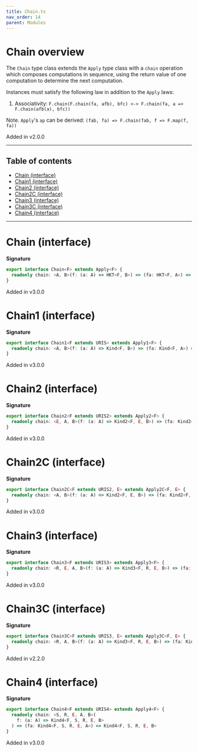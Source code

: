 ```yaml
---
title: Chain.ts
nav_order: 14
parent: Modules
---
```


# Chain overview

The `Chain` type class extends the `Apply` type class with a `chain` operation which composes computations in
sequence, using the return value of one computation to determine the next computation.

Instances must satisfy the following law in addition to the `Apply` laws:

1. Associativity: `F.chain(F.chain(fa, afb), bfc) <-> F.chain(fa, a => F.chain(afb(a), bfc))`

Note. `Apply`'s `ap` can be derived: `(fab, fa) => F.chain(fab, f => F.map(f, fa))`

Added in v2.0.0

---

<h2 class="text-delta">Table of contents</h2>

- [Chain (interface)](#chain-interface)
- [Chain1 (interface)](#chain1-interface)
- [Chain2 (interface)](#chain2-interface)
- [Chain2C (interface)](#chain2c-interface)
- [Chain3 (interface)](#chain3-interface)
- [Chain3C (interface)](#chain3c-interface)
- [Chain4 (interface)](#chain4-interface)

---

# Chain (interface)

**Signature**

```ts
export interface Chain<F> extends Apply<F> {
  readonly chain: <A, B>(f: (a: A) => HKT<F, B>) => (fa: HKT<F, A>) => HKT<F, B>
}
```

Added in v3.0.0

# Chain1 (interface)

**Signature**

```ts
export interface Chain1<F extends URIS> extends Apply1<F> {
  readonly chain: <A, B>(f: (a: A) => Kind<F, B>) => (fa: Kind<F, A>) => Kind<F, B>
}
```

Added in v3.0.0

# Chain2 (interface)

**Signature**

```ts
export interface Chain2<F extends URIS2> extends Apply2<F> {
  readonly chain: <E, A, B>(f: (a: A) => Kind2<F, E, B>) => (fa: Kind2<F, E, A>) => Kind2<F, E, B>
}
```

Added in v3.0.0

# Chain2C (interface)

**Signature**

```ts
export interface Chain2C<F extends URIS2, E> extends Apply2C<F, E> {
  readonly chain: <A, B>(f: (a: A) => Kind2<F, E, B>) => (fa: Kind2<F, E, A>) => Kind2<F, E, B>
}
```

Added in v3.0.0

# Chain3 (interface)

**Signature**

```ts
export interface Chain3<F extends URIS3> extends Apply3<F> {
  readonly chain: <R, E, A, B>(f: (a: A) => Kind3<F, R, E, B>) => (fa: Kind3<F, R, E, A>) => Kind3<F, R, E, B>
}
```

Added in v3.0.0

# Chain3C (interface)

**Signature**

```ts
export interface Chain3C<F extends URIS3, E> extends Apply3C<F, E> {
  readonly chain: <R, A, B>(f: (a: A) => Kind3<F, R, E, B>) => (fa: Kind3<F, R, E, A>) => Kind3<F, R, E, B>
}
```

Added in v2.2.0

# Chain4 (interface)

**Signature**

```ts
export interface Chain4<F extends URIS4> extends Apply4<F> {
  readonly chain: <S, R, E, A, B>(
    f: (a: A) => Kind4<F, S, R, E, B>
  ) => (fa: Kind4<F, S, R, E, A>) => Kind4<F, S, R, E, B>
}
```

Added in v3.0.0
